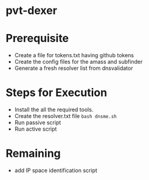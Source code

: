 # pvt-dexer

# Prerequisite
- Create a file for tokens.txt having github tokens 
- Create the config files for the amass and subfinder 
- Generate a fresh resolver list from dnsvalidator

# Steps for Execution
- Install the all the required tools.
- Create the resolver.txt file `bash dnsme.sh`
- Run passive script
- Run active script


# Remaining
- add IP space identification script
